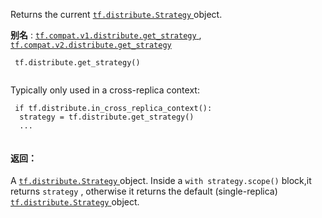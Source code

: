 Returns the current [ `tf.distribute.Strategy` ](https://tensorflow.google.cn/api_docs/python/tf/distribute/Strategy) object.

**别名** : [ `tf.compat.v1.distribute.get_strategy` ](/api_docs/python/tf/distribute/get_strategy), [ `tf.compat.v2.distribute.get_strategy` ](/api_docs/python/tf/distribute/get_strategy)

```
 tf.distribute.get_strategy()
 
```

Typically only used in a cross-replica context:

```
 if tf.distribute.in_cross_replica_context():
  strategy = tf.distribute.get_strategy()
  ...
 
```

#### 返回：
A [ `tf.distribute.Strategy` ](https://tensorflow.google.cn/api_docs/python/tf/distribute/Strategy) object. Inside a  `with strategy.scope()`  block,it returns  `strategy` , otherwise it returns the default (single-replica)[ `tf.distribute.Strategy` ](https://tensorflow.google.cn/api_docs/python/tf/distribute/Strategy) object.

